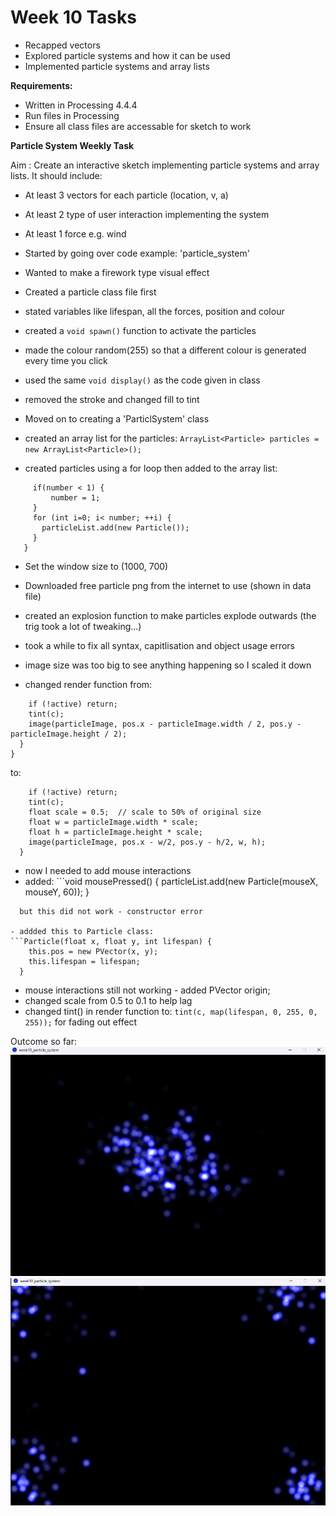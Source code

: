 # Week 10 Tasks
- Recapped vectors
- Explored particle systems and how it can be used
- Implemented particle systems and array lists 


**Requirements:**

- Written in Processing 4.4.4
- Run files in Processing
- Ensure all class files are accessable for sketch to work


**Particle System Weekly Task**

Aim : Create an interactive sketch implementing particle systems and array lists. It should include:

- At least 3 vectors for each particle (location, v, a)
- At least 2 type of user interaction implementing the system
- At least 1 force e.g. wind


- Started by going over code example: 'particle_system'
- Wanted to make a firework type visual effect

- Created a particle class file first
- stated variables like lifespan, all the forces, position and colour
- created a ```void spawn()``` function to activate the particles
- made the colour random(255) so that a different colour is generated every time you click
- used the same ```void display()``` as the code given in class
- removed the stroke and changed fill to tint


- Moved on to creating a 'ParticlSystem' class
- created an array list for the particles:
```ArrayList<Particle> particles = new ArrayList<Particle>();```
- created particles using a for loop then added to the array list:

```particleSpawner(int number) {
     if(number < 1) {
         number = 1;
     }
     for (int i=0; i< number; ++i) {
       particleList.add(new Particle());
     }
   }
```


- Set the window size to (1000, 700)
- Downloaded free particle png from the internet to use (shown in data file)
- created an explosion function to make particles explode outwards (the trig took a lot of tweaking...)
- took a while to fix all syntax, capitlisation and object usage errors

- image size was too big to see anything happening so I scaled it down
- changed render function from: 
```void render() {
    if (!active) return;
    tint(c);
    image(particleImage, pos.x - particleImage.width / 2, pos.y - particleImage.height / 2);
  }
}
```

to: 

```void render() {
    if (!active) return;
    tint(c);
    float scale = 0.5;  // scale to 50% of original size
    float w = particleImage.width * scale;
    float h = particleImage.height * scale;
    image(particleImage, pos.x - w/2, pos.y - h/2, w, h);
  }
```

- now I needed to add mouse interactions 
- added: ```void mousePressed() {
    particleList.add(new Particle(mouseX, mouseY, 60));
  }
``` 
  but this did not work - constructor error

- addded this to Particle class: 
```Particle(float x, float y, int lifespan) {
    this.pos = new PVector(x, y);
    this.lifespan = lifespan;
  }
```
- mouse interactions still not working - added PVector origin;
- changed scale from 0.5 to 0.1 to help lag 
- changed tint() in render function to: ```tint(c, map(lifespan, 0, 255, 0, 255));``` for fading out effect

Outcome so far:
![alt text](images/image1.png)
![alt text](images/image.png)


